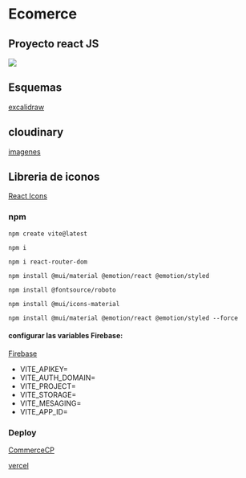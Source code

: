 # Ecomerce

## Proyecto react JS

![](https://res.cloudinary.com/dzivhovxf/image/upload/v1706808980/webreact/zorroia.jpg)

## Esquemas
[excalidraw](https://excalidraw.com/)



## cloudinary
[imagenes](https://console.cloudinary.com/)

## Libreria de iconos
[React Icons](https://react-icons.github.io/react-icons/search/#q=bag)

### npm
```
npm create vite@latest
```
```
npm i
```
```
npm i react-router-dom
```
```
npm install @mui/material @emotion/react @emotion/styled
```
```
npm install @fontsource/roboto

```
```
npm install @mui/icons-material
```

```
npm install @mui/material @emotion/react @emotion/styled --force
```

#### configurar las variables Firebase:
[Firebase](https://firebase.google.com/?hl=es-419)


- VITE_APIKEY=
- VITE_AUTH_DOMAIN=
- VITE_PROJECT=
- VITE_STORAGE=
- VITE_MESAGING=
- VITE_APP_ID=

### Deploy

[CommerceCP](https://web-two-cyan.vercel.app/)

[vercel](https://vercel.com/login)
